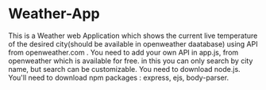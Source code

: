 # Weather-App
This is a Weather web Application which shows the current live temperature of the desired city(should be available in openweather daatabase) using API from openweather.com .
You need to add your own API in app.js, from openweather which is available for free.
in this you can only search by city name, but search can be customizable.
You need to download node.js.
You'll need to download npm packages : express, ejs, body-parser.
